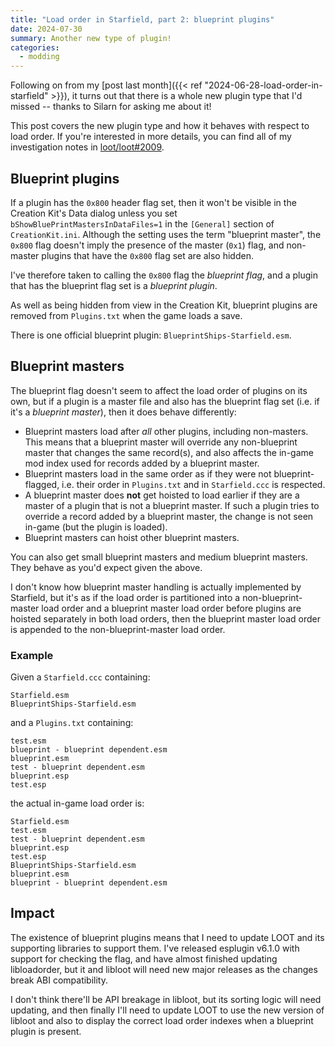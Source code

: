```yaml
---
title: "Load order in Starfield, part 2: blueprint plugins"
date: 2024-07-30
summary: Another new type of plugin!
categories:
  - modding
---
```


Following on from my [post last month]({{< ref "2024-06-28-load-order-in-starfield" >}}), it turns out that there is a whole new plugin type that I'd missed -- thanks to Silarn for asking me about it!

This post covers the new plugin type and how it behaves with respect to load order. If you're interested in more details, you can find all of my investigation notes in [loot/loot#2009](https://github.com/loot/loot/issues/2009).

## Blueprint plugins

If a plugin has the `0x800` header flag set, then it won't be visible in the Creation Kit's Data dialog unless you set `bShowBluePrintMastersInDataFiles=1` in the `[General]` section of `CreationKit.ini`. Although the setting uses the term "blueprint master", the `0x800` flag doesn't imply the presence of the master (`0x1`) flag, and non-master plugins that have the `0x800` flag set are also hidden.

I've therefore taken to calling the `0x800` flag the *blueprint flag*, and a plugin that has the blueprint flag set is a *blueprint plugin*.

As well as being hidden from view in the Creation Kit, blueprint plugins are removed from `Plugins.txt` when the game loads a save.

There is one official blueprint plugin: `BlueprintShips-Starfield.esm`.

## Blueprint masters

The blueprint flag doesn't seem to affect the load order of plugins on its own, but if a plugin is a master file and also has the blueprint flag set (i.e. if it's a *blueprint master*), then it does behave differently:

- Blueprint masters load after *all* other plugins, including non-masters. This means that a blueprint master will override any non-blueprint master that changes the same record(s), and also affects the in-game mod index used for records added by a blueprint master.
- Blueprint masters load in the same order as if they were not blueprint-flagged, i.e. their order in `Plugins.txt` and in `Starfield.ccc` is respected.
- A blueprint master does **not** get hoisted to load earlier if they are a master of a plugin that is not a blueprint master. If such a plugin tries to override a record added by a blueprint master, the change is not seen in-game (but the plugin is loaded).
- Blueprint masters can hoist other blueprint masters.

You can also get small blueprint masters and medium blueprint masters. They behave as you'd expect given the above.

I don't know how blueprint master handling is actually implemented by Starfield, but it's as if the load order is partitioned into a non-blueprint-master load order and a blueprint master load order before plugins are hoisted separately in both load orders, then the blueprint master load order is appended to the non-blueprint-master load order.

### Example

Given a `Starfield.ccc` containing:

```
Starfield.esm
BlueprintShips-Starfield.esm
```

and a `Plugins.txt` containing:

```
test.esm
blueprint - blueprint dependent.esm
blueprint.esm
test - blueprint dependent.esm
blueprint.esp
test.esp
```

the actual in-game load order is:

```
Starfield.esm
test.esm
test - blueprint dependent.esm
blueprint.esp
test.esp
BlueprintShips-Starfield.esm
blueprint.esm
blueprint - blueprint dependent.esm
```

## Impact

The existence of blueprint plugins means that I need to update LOOT and its supporting libraries to support them. I've released esplugin v6.1.0 with support for checking the flag, and have almost finished updating libloadorder, but it and libloot will need new major releases as the changes break ABI compatibility.

I don't think there'll be API breakage in libloot, but its sorting logic will need updating, and then finally I'll need to update LOOT to use the new version of libloot and also to display the correct load order indexes when a blueprint plugin is present.
